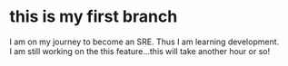# this is my first branch
I am on my journey to become an SRE. Thus I am learning development.  
I am still working on the this feature...this will take another hour or so!
